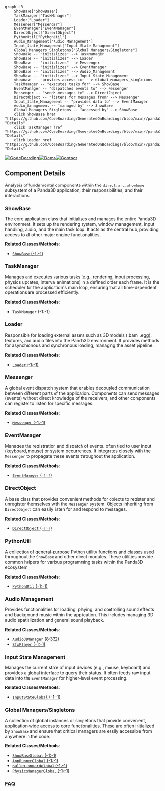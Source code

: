 ```mermaid
graph LR
    ShowBase["ShowBase"]
    TaskManager["TaskManager"]
    Loader["Loader"]
    Messenger["Messenger"]
    EventManager["EventManager"]
    DirectObject["DirectObject"]
    PythonUtil["PythonUtil"]
    Audio_Management["Audio Management"]
    Input_State_Management["Input State Management"]
    Global_Managers_Singletons["Global Managers/Singletons"]
    ShowBase -- "initializes" --> TaskManager
    ShowBase -- "initializes" --> Loader
    ShowBase -- "initializes" --> Messenger
    ShowBase -- "initializes" --> EventManager
    ShowBase -- "initializes" --> Audio_Management
    ShowBase -- "initializes" --> Input_State_Management
    ShowBase -- "provides access to" --> Global_Managers_Singletons
    TaskManager -- "executes tasks for" --> ShowBase
    EventManager -- "dispatches events to" --> Messenger
    Messenger -- "sends messages to" --> DirectObject
    DirectObject -- "listens for messages from" --> Messenger
    Input_State_Management -- "provides data to" --> EventManager
    Audio_Management -- "managed by" --> ShowBase
    Global_Managers_Singletons -- "accessed by" --> ShowBase
    click ShowBase href "https://github.com/CodeBoarding/GeneratedOnBoardings/blob/main//panda3d/ShowBase.md" "Details"
    click TaskManager href "https://github.com/CodeBoarding/GeneratedOnBoardings/blob/main//panda3d/TaskManager.md" "Details"
    click Loader href "https://github.com/CodeBoarding/GeneratedOnBoardings/blob/main//panda3d/Loader.md" "Details"
```
[![CodeBoarding](https://img.shields.io/badge/Generated%20by-CodeBoarding-9cf?style=flat-square)](https://github.com/CodeBoarding/CodeBoarding)[![Demo](https://img.shields.io/badge/Try%20our-Demo-blue?style=flat-square)](https://www.codeboarding.org/demo)[![Contact](https://img.shields.io/badge/Contact%20us%20-%20contact@codeboarding.org-lightgrey?style=flat-square)](mailto:contact@codeboarding.org)

## Component Details

Analysis of fundamental components within the `direct.src.showbase` subsystem of a Panda3D application, their responsibilities, and their interactions.

### ShowBase
The core application class that initializes and manages the entire Panda3D environment. It sets up the rendering system, window management, input handling, audio, and the main task loop. It acts as the central hub, providing access to all other major engine functionalities.


**Related Classes/Methods**:

- <a href="https://github.com/panda3d/panda3d/blob/master/direct/src/showbase/ShowBase.py#L-1-L-1" target="_blank" rel="noopener noreferrer">`ShowBase` (-1:-1)</a>


### TaskManager
Manages and executes various tasks (e.g., rendering, input processing, physics updates, interval animations) in a defined order each frame. It is the scheduler for the application's main loop, ensuring that all time-dependent operations are processed efficiently.


**Related Classes/Methods**:

- `TaskManager` (-1:-1)


### Loader
Responsible for loading external assets such as 3D models (.bam, .egg), textures, and audio files into the Panda3D environment. It provides methods for asynchronous and synchronous loading, managing the asset pipeline.


**Related Classes/Methods**:

- <a href="https://github.com/panda3d/panda3d/blob/master/direct/src/showbase/Loader.py#L-1-L-1" target="_blank" rel="noopener noreferrer">`Loader` (-1:-1)</a>


### Messenger
A global event dispatch system that enables decoupled communication between different parts of the application. Components can send messages (events) without direct knowledge of the receivers, and other components can register to listen for specific messages.


**Related Classes/Methods**:

- <a href="https://github.com/panda3d/panda3d/blob/master/direct/src/showbase/Messenger.py#L-1-L-1" target="_blank" rel="noopener noreferrer">`Messenger` (-1:-1)</a>


### EventManager
Manages the registration and dispatch of events, often tied to user input (keyboard, mouse) or system occurrences. It integrates closely with the `Messenger` to propagate these events throughout the application.


**Related Classes/Methods**:

- <a href="https://github.com/panda3d/panda3d/blob/master/direct/src/showbase/EventManager.py#L-1-L-1" target="_blank" rel="noopener noreferrer">`EventManager` (-1:-1)</a>


### DirectObject
A base class that provides convenient methods for objects to register and unregister themselves with the `Messenger` system. Objects inheriting from `DirectObject` can easily listen for and respond to messages.


**Related Classes/Methods**:

- <a href="https://github.com/panda3d/panda3d/blob/master/direct/src/showbase/DirectObject.py#L-1-L-1" target="_blank" rel="noopener noreferrer">`DirectObject` (-1:-1)</a>


### PythonUtil
A collection of general-purpose Python utility functions and classes used throughout the `ShowBase` and other direct modules. These utilities provide common helpers for various programming tasks within the Panda3D ecosystem.


**Related Classes/Methods**:

- <a href="https://github.com/panda3d/panda3d/blob/master/direct/src/showbase/PythonUtil.py#L-1-L-1" target="_blank" rel="noopener noreferrer">`PythonUtil` (-1:-1)</a>


### Audio Management
Provides functionalities for loading, playing, and controlling sound effects and background music within the application. This includes managing 3D audio spatialization and general sound playback.


**Related Classes/Methods**:

- <a href="https://github.com/panda3d/panda3d/blob/master/direct/src/showbase/Audio3DManager.py#L8-L332" target="_blank" rel="noopener noreferrer">`Audio3DManager` (8:332)</a>
- <a href="https://github.com/panda3d/panda3d/blob/master/direct/src/showbase/SfxPlayer.py#L-1-L-1" target="_blank" rel="noopener noreferrer">`SfxPlayer` (-1:-1)</a>


### Input State Management
Manages the current state of input devices (e.g., mouse, keyboard) and provides a global interface to query their status. It often feeds raw input data into the `EventManager` for higher-level event processing.


**Related Classes/Methods**:

- <a href="https://github.com/panda3d/panda3d/blob/master/direct/src/showbase/InputStateGlobal.py#L-1-L-1" target="_blank" rel="noopener noreferrer">`InputStateGlobal` (-1:-1)</a>


### Global Managers/Singletons
A collection of global instances or singletons that provide convenient, application-wide access to core functionalities. These are often initialized by `ShowBase` and ensure that critical managers are easily accessible from anywhere in the code.


**Related Classes/Methods**:

- <a href="https://github.com/panda3d/panda3d/blob/master/direct/src/showbase/ShowBaseGlobal.py#L-1-L-1" target="_blank" rel="noopener noreferrer">`ShowBaseGlobal` (-1:-1)</a>
- <a href="https://github.com/panda3d/panda3d/blob/master/direct/src/showbase/AppRunnerGlobal.py#L-1-L-1" target="_blank" rel="noopener noreferrer">`AppRunnerGlobal` (-1:-1)</a>
- <a href="https://github.com/panda3d/panda3d/blob/master/direct/src/showbase/BulletinBoardGlobal.py#L-1-L-1" target="_blank" rel="noopener noreferrer">`BulletinBoardGlobal` (-1:-1)</a>
- <a href="https://github.com/panda3d/panda3d/blob/master/direct/src/showbase/PhysicsManagerGlobal.py#L-1-L-1" target="_blank" rel="noopener noreferrer">`PhysicsManagerGlobal` (-1:-1)</a>




### [FAQ](https://github.com/CodeBoarding/GeneratedOnBoardings/tree/main?tab=readme-ov-file#faq)